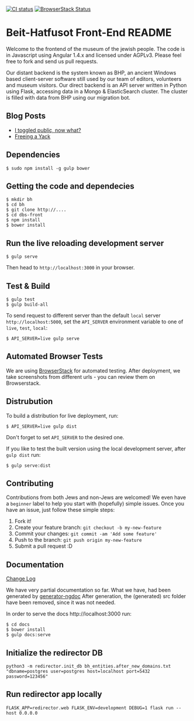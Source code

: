 [![CI status](https://codeship.com/projects/70b6f6b0-0892-0134-2fd9-0a16241ce4dd/status?branch=dev)](https://app.codeship.com/projects/155053)
[![BrowserStack Status](https://www.browserstack.com/automate/badge.svg?badge_key=TFVvMFcxZjh2QjRmUVgzNnV5bytyOTBidFFPZ0xRSnZBTU5QSXBIQXBoWT0tLUMwU3liN0ludjd5RXYyUHF0cTlqMXc9PQ==--ef6726897a425a415b0db19a835ca0dfc4762082)](https://www.browserstack.com/automate)

# Beit-Hatfusot Front-End README

Welcome to the frontend of the museum of the jewish people.  The code is in
Javascript using Angular 1.4.x and licensed under AGPLv3.  Please feel free to
fork and send us pull requests.

Our distant backend is the system known as BHP, an ancient Windows based
client-server software still used by our team of editors, volunteers and
museum visitors.  Our direct backend is an API server written in Python using
Flask, accessing data in a Mongo & ElasticSearch cluster.  The cluster is filled
with data from BHP using our migration bot.

## Blog Posts

- [I toggled public, now what?](https://medium.com/@alonisser/i-toggled-public-now-what-6b42959db251)
- [Freeing a Yack](https://medium.com/@daonb/freeing-a-yack-fc3799099eba)


## Dependencies

    $ sudo npm install -g gulp bower

## Getting the code and dependecies

    $ mkdir bh
    $ cd bh
    $ git clone http://....
    $ cd dbs-front
    $ npm install
    $ bower install

## Run the live reloading development server

    $ gulp serve

Then head to `http://localhost:3000` in your browser.

## Test & Build

    $ gulp test
    $ gulp build-all

To send request to different server than the default `local` server
`http://localhost:5000`, set the `API_SERVER` environment variable to one of
`live`, `test`, `local`:

    $ API_SERVER=live gulp serve

## Automated Browser Tests

We are using [BrowserStack](https://www.browserstack.com/automate) for automated testing. After deployment, we take screenshots from different urls - you can review them on Browserstack.

## Distrubution

To build a distribution for live deployment, run:

    $ API_SERVER=live gulp dist

Don't forget to set `API_SERVER` to the desired one.

If you like to test the built version using the local development server, after
`gulp dist` run:

    $ gulp serve:dist

## Contributing

Contributions from both Jews and non-Jews are welcomed! We even have a
`beginner` label to help you start with (hopefully) simple issues.
Once you have an issue, just follow these simple steps:

1. Fork it!
2. Create your feature branch: `git checkout -b my-new-feature`
3. Commit your changes: `git commit -am 'Add some feature'`
4. Push to the branch: `git push origin my-new-feature`
5. Submit a pull request :D

## Documentation

[Change Log](CHANGELOG.md)

We have very partial documentation so far. What we have, had been generated by
[generator-ngdoc](https://www.npmjs.com/package/generator-ngdoc)
After generation, the (generated) src folder have been removed, since it was
not needed.

In order to serve the docs http://localhost:3000 run:

    $ cd docs
    $ bower install
    $ gulp docs:serve

## Initialize the redirector DB

```
python3 -m redirector.init_db bh_entities.after_new_domains.txt "dbname=postgres user=postgres host=localhost port=5432 password=123456"
```

## Run redirector app locally

```
FLASK_APP=redirector.web FLASK_ENV=development DEBUG=1 flask run --host 0.0.0.0
```
